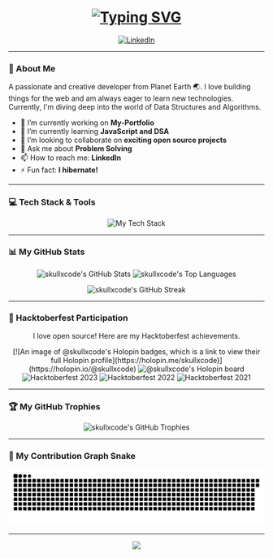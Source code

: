 <div align="center">
  <h1>
    <a href="https://github.com/skullxcode">
      <img src="https://readme-typing-svg.herokuapp.com?font=JetBrains+Mono&size=30&pause=1000&color=00FF00&center=true&vCenter=true&width=435&lines=Hi+there%2C+I'm+skullxcode;A+Passionate+Developer;A+Lifelong+Learner;Always+Exploring+New+Tech" alt="Typing SVG">
    </a>
  </h1>
</div>

<p align="center">
  <a href="https://www.linkedin.com/in/YOUR_LINKEDIN_PROFILE/" target="_blank"><img src="https://img.shields.io/badge/LinkedIn-0077B5?style=for-the-badge&logo=linkedin&logoColor=white" alt="LinkedIn"></a>
</p>

---

### 🚀 About Me

<p>
  A passionate and creative developer from Planet Earth 🌏. I love building things for the web and am always eager to learn new technologies. Currently, I'm diving deep into the world of Data Structures and Algorithms.
</p>

- 🔭 I’m currently working on **My-Portfolio**
- 🌱 I’m currently learning **JavaScript and DSA**
- 👯 I’m looking to collaborate on **exciting open source projects**
- 💬 Ask me about **Problem Solving**
- 📫 How to reach me: **LinkedIn**
- ⚡ Fun fact: **I hibernate!**

---

### 💻 Tech Stack & Tools

<p align="center">
  <img src="https://skillicons.dev/icons?i=js,html,css,react,nodejs,git,github,vscode,postman,c,cpp,python&perline=6" alt="My Tech Stack"/>
</p>

---

### 📊 My GitHub Stats

<p align="center">
  <img align="center" src="https://github-readme-stats.vercel.app/api?username=skullxcode&show_icons=true&locale=en&theme=tokyonight&hide_border=true" alt="skullxcode's GitHub Stats" />
  <img align="center" src="https://github-readme-stats.vercel.app/api/top-langs?username=skullxcode&layout=compact&locale=en&theme=tokyonight&hide_border=true" alt="skullxcode's Top Languages" />
</p>

<p align="center">
  <img src="https://github-readme-streak-stats.herokuapp.com/?user=skullxcode&theme=tokyonight&hide_border=true" alt="skullxcode's GitHub Streak" />
</p>

---

### 🎃 Hacktoberfest Participation

<p align="center">
  I love open source! Here are my Hacktoberfest achievements.
</p>
<p align="center">
  [![An image of @skullxcode's Holopin badges, which is a link to view their full Holopin profile](https://holopin.me/skullxcode)](https://holopin.io/@skullxcode)
    <img src="https://holopin.me/holopin-badge-force-dark.svg" alt="@skullxcode's Holopin board">
  </a>
  <br>
  <img src="https://img.shields.io/badge/Hacktoberfest-2023-orange.svg?style=for-the-badge" alt="Hacktoberfest 2023">
  <img src="https://img.shields.io/badge/Hacktoberfest-2022-orange.svg?style=for-the-badge" alt="Hacktoberfest 2022">
  <img src="https://img.shields.io/badge/Hacktoberfest-2021-orange.svg?style=for-the-badge" alt="Hacktoberfest 2021">
</p>


---

### 🏆 My GitHub Trophies

<p align="center">
  <img src="https://github-profile-trophy.vercel.app/?username=skullxcode&theme=tokyonight&no-frame=true&no-bg=true&margin-w=4" alt="skullxcode's GitHub Trophies"/>
</p>

---

### 🐍 My Contribution Graph Snake

<p align="center">
  <img src="https://github.com/skullxcode/skullxcode/blob/output/github-contribution-grid-snake.svg" alt="Snake animation"/>
</p>

---

<p align="center">
  <img src="https://capsule-render.vercel.app/api?type=waving&color=00ff00&height=100&section=footer"/>
</p>
